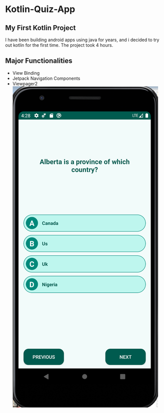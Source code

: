 # Kotlin-Quiz-App

## My First Kotlin Project
I have been building android apps using java for years, and i decided to try out kotlin for the first time. The project took 4 hours.

## Major Functionalities
* View Binding
* Jetpack Navigation Components
* Viewpager2
![alt text](https://github.com/oluwabajio/Kotlin-Quiz-App/blob/work/Screen%20Shot.png "Logo Title Text 1")
